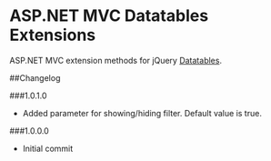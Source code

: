 # ASP.NET MVC Datatables ExtensionsASP.NET MVC extension methods for jQuery [Datatables](http://datatables.net).##Changelog###1.0.1.0*  Added parameter for showing/hiding filter. Default value is true.###1.0.0.0* Initial commit